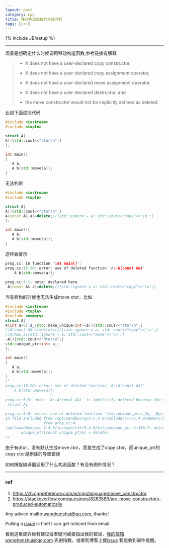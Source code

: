 ```yaml
---
layout: post
category: cpp
title: 移动构造函数的生成时机
tags: [c++]
---
```


{% include JB/setup %}

---

场景是想确定什么时候调用移动构造函数,参考链接有解释

>- X does not have a user-declared copy constructor,
>
>- X does not have a user-declared copy assignment operator,
>- X does not have a user-declared move assignment operator,
>- X does not have a user-declared destructor, and
>- the move constructor would not be implicitly defined as deleted.



比如下面这段代码


```c++
#include <iostream>
#include <tuple>

struct A{
A(){std::cout<<"ctor\n";}
};

int main()
{
   A a;
   A b(std::move(a));
}
```

无法判断

```c++
#include <iostream>
#include <tuple>

struct A{
A(){std::cout<<"ctor\n";}
A(const A& a)=delete;//{std::ignore = a; std::cout<<"copy"<<'\n';}
};

int main(){
   A a;
   A b(std::move(a));
}
```



这样会提示

```c++
prog.cc: In function 'int main()':
prog.cc:15:20: error: use of deleted function 'A::A(const A&)'
    A b(std::move(a));
                    ^
prog.cc:7:1: note: declared here
 A(const A& a)=delete;//{std::ignore = a; std::cout<<"copy"<<'\n';}
```

当有析构的时候也无法生成move  ctor，比如



```c++
#include <iostream>
#include <tuple>
#include <memory>
struct A{
A(int a=0):a_(std::make_unique<int>(a)){std::cout<<"ctor\n";}
//A(const A& a)=delete;//{std::ignore = a; std::cout<<"copy"<<'\n';}
//A(A&& a){std::ignore = a; std::cout<<"move"<<'\n';}
~A(){std::cout<<"dtor\n";}
std::unique_ptr<int> a_;
};

int main()
{
   A a;
   A b(std::move(a));
}
/*
prog.cc:16:20: error: use of deleted function 'A::A(const A&)'
    A b(std::move(a));
                    ^
prog.cc:5:8: note: 'A::A(const A&)' is implicitly deleted because the default definition would be ill-formed:
 struct A{
        ^
prog.cc:5:8: error: use of deleted function 'std::unique_ptr<_Tp, _Dp>::unique_ptr(const std::unique_ptr<_Tp, _Dp>&) [with _Tp = int; _Dp = std::default_delete<int>]'
In file included from /opt/wandbox/gcc-5.4.0/include/c++/5.4.0/memory:81:0,
                 from prog.cc:4:
/opt/wandbox/gcc-5.4.0/include/c++/5.4.0/bits/unique_ptr.h:356:7: note: declared here
       unique_ptr(const unique_ptr&) = delete;
*/
```

由于有dtor，没有默认生成move ctor，而是生成了copy ctor，而unique_ptr的copy ctor是删除的导致错误



如何捕捉编译器调用了什么构造函数？有没有例外情况？

----

### ref

1. https://zh.cppreference.com/w/cpp/language/move_constructor
2. https://stackoverflow.com/questions/8283589/are-move-constructors-produced-automatically



Any advice mailto:wanghenshui@qq.com, thanks! 

Pulling a [issue](https://github.com/wanghenshui/wanghenshui.github.io/issues/new) is fine! I can get noticed from email.

看到这里或许你有建议或者疑问或者指出我的错误，我的邮箱wanghenshui@qq.com 先谢指教。或者到博客上提[issue](https://github.com/wanghenshui/wanghenshui.github.io/issues/new) 我能收到邮件提醒。